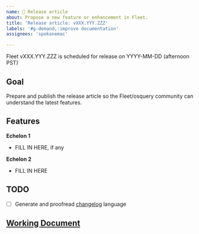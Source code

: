 ```yaml
---
name: 📰 Release article
about: Propose a new feature or enhancement in Fleet.
title: 'Release article: vXXX.YYY.ZZZ'
labels: '#g-demand,:improve documentation'
assignees: 'spokanemac'

---
```


Fleet vXXX.YYY.ZZZ is scheduled for release on YYYY-MM-DD (afternoon PST)

## Goal
Prepare and publish the release article so the Fleet/osquery community can understand the latest features.

## Features
**Echelon 1**
- FILL IN HERE, if any

**Echelon 2**
- FILL IN HERE

## TODO
- [ ] Generate and proofread [changelog](https://github.com/fleetdm/fleet/blob/main/CHANGELOG.md) language

## [Working Document](https://drive.google.com/drive/folders/1DAzKvfO5zo9ftbuB56MrZDtmw4NESZEG)